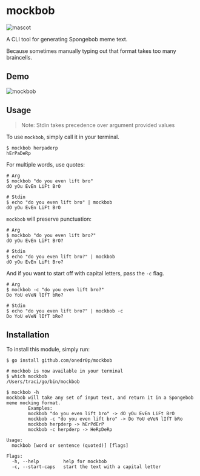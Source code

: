 # mockbob

![mascot](doc/gopher.png)

A CLI tool for generating Spongebob meme text.

Because sometimes manually typing out that format takes too many braincells.

## Demo

![mockbob](https://user-images.githubusercontent.com/18516698/72223486-eed92080-3534-11ea-94df-b9d5ae48e43f.gif)

## Usage

> Note: Stdin takes precedence over argument provided values

To use `mockbob`, simply call it in your terminal.

```shell
$ mockbob herpaderp
hErPaDeRp
```

For multiple words, use quotes:

```shell
# Arg
$ mockbob "do you even lift bro"
dO yOu EvEn LiFt BrO

# Stdin
$ echo "do you even lift bro" | mockbob
dO yOu EvEn LiFt BrO
```

`mockbob` will preserve punctuation:

```shell
# Arg
$ mockbob "do you even lift bro?"
dO yOu EvEn LiFt BrO?

# Stdin
$ echo "do you even lift bro?" | mockbob
dO yOu EvEn LiFt Bro?
```

And if you want to start off with capital letters, pass the `-c` flag.

```shell
# Arg
$ mockbob -c "do you even lift bro?"
Do YoU eVeN lIfT bRo?

# Stdin
$ echo "do you even lift bro?" | mockbob -c
Do YoU eVeN lIfT bRo?
```

## Installation

To install this module, simply run:

```shell
$ go install github.com/onedr0p/mockbob

# mockbob is now available in your terminal
$ which mockbob
/Users/traci/go/bin/mockbob

$ mockbob -h
mockbob will take any set of input text, and return it in a Spongebob meme mocking format.
        Examples:
        mockbob "do you even lift bro" -> dO yOu EvEn LiFt BrO
        mockbob -c "do you even lift bro" -> Do YoU eVeN lIfT bRo
        mockbob herpderp -> hErPdErP
        mockbob -c herpderp -> HeRpDeRp

Usage:
  mockbob [word or sentence (quoted)] [flags]

Flags:
  -h, --help         help for mockbob
  -c, --start-caps   start the text with a capital letter
```
